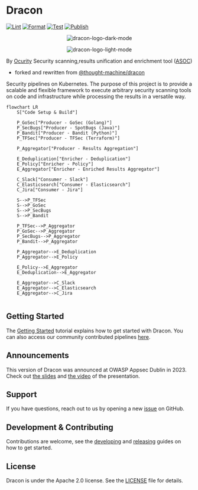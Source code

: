 # Dracon

[![Lint](https://github.com/ocurity/dracon/actions/workflows/lint.yml/badge.svg)](https://github.com/ocurity/dracon/actions/workflows/lint.yml)
[![Format](https://github.com/ocurity/dracon/actions/workflows/format.yml/badge.svg)](https://github.com/ocurity/dracon/actions/workflows/format.yml)
[![Test](https://github.com/ocurity/dracon/actions/workflows/test.yml/badge.svg)](https://github.com/ocurity/dracon/actions/workflows/test.yml)
[![Publish](https://github.com/ocurity/dracon/actions/workflows/publish.yml/badge.svg)](https://github.com/ocurity/dracon/actions/workflows/publish.yml)

<p align="center">
  <img alt="dracon-logo-dark-mode" src="assets/dracon-logo-light.svg#gh-dark-mode-only"/>
</p>
<p align="center">
  <img alt="dracon-logo-light-mode" src="assets/dracon-logo-dark.svg#gh-light-mode-only"/>
</p>

By [Ocurity](https://ocurity.com)
Security scanning,results unification and enrichment tool
([ASOC](https://www.gartner.com/reviews/market/application-security-orchestration-and-correlation-asoc-tools))

* forked and rewritten from [@thought-machine/dracon](https://github.com/thought-machine/dracon)

Security pipelines on Kubernetes. The purpose of this project is to provide a
scalable and flexible framework to execute arbitrary security scanning
tools on code and infrastructure while processing the results in a versatile
way.

```mermaid
flowchart LR
    S["Code Setup & Build"]

    P_GoSec["Producer - GoSec (Golang)"]
    P_SecBugs["Producer - SpotBugs (Java)"]
    P_Bandit["Producer - Bandit (Python)"]
    P_TFSec["Producer - TFSec (Terraform)"]

    P_Aggregator["Producer - Results Aggregation"]

    E_Deduplication["Enricher - Deduplication"]
    E_Policy["Enricher - Policy"]
    E_Aggregator["Enricher - Enriched Results Aggregator"]

    C_Slack["Consumer - Slack"]
    C_Elasticsearch["Consumer - Elasticsearch"]
    C_Jira["Consumer - Jira"]

    S-->P_TFSec
    S-->P_GoSec
    S-->P_SecBugs
    S-->P_Bandit

    P_TFSec-->P_Aggregator
    P_GoSec-->P_Aggregator
    P_SecBugs-->P_Aggregator
    P_Bandit-->P_Aggregator

    P_Aggregator-->E_Deduplication
    P_Aggregator-->E_Policy

    E_Policy-->E_Aggregator
    E_Deduplication-->E_Aggregator

    E_Aggregator-->C_Slack
    E_Aggregator-->C_Elasticsearch
    E_Aggregator-->C_Jira


```

## Getting Started

The [Getting Started](docs/getting-started.md) tutorial explains
how to get started with Dracon.
You can also access our community contributed pipelines
[here](https://github.com/ocurity/dracon-community-pipelines).

## Announcements

This version of Dracon was announced at OWASP Appsec Dublin in 2023. Check out
[the slides](docs/presentations/Global_AppSecDublin_Presentation.pdf) and
[the video](https://www.youtube.com/watch?app=desktop\&list=PLpr-xdpM8wG8479ud_l4W93WU5MP2bg78\&v=i9j7n0WDBO0\&feature=youtu.be)
of the presentation.

## Support

If you have questions, reach out to us by opening a new
[issue](https://github.com/ocurity/dracon/issues/new) on GitHub.

## Development & Contributing

Contributions are welcome, see the [developing](docs/contributers/DEVELOPING.md)
and [releasing](docs/contributers/RELEASES.md) guides on how to get started.

## License

Dracon is under the Apache 2.0 license. See the [LICENSE](LICENSE) file for
details.
